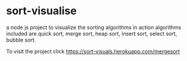 # sort-visualise
a node js project to visualize the sorting algorithms in action
algorithms included are quick sort, merge sort, heap sort, insert sort, select sort, bubble sort.

To visit the project click https://sort-visuals.herokuapp.com/mergesort
